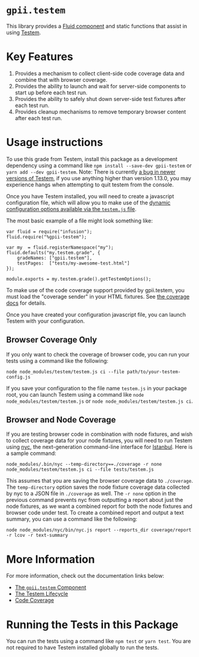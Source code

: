 # `gpii.testem`

This library provides a [Fluid component](http://docs.fluidproject.org/infusion/development/UnderstandingInfusionComponents.html)
and static functions that assist in using [Testem](https://github.com/testem/testem).

# Key Features

1. Provides a mechanism to collect client-side code coverage data and combine that with browser coverage.
2. Provides the ability to launch and wait for server-side components to start up before each test run.
3. Provides the ability to safely shut down server-side test fixtures after each test run.
4. Provides cleanup mechanisms to remove temporary browser content after each test run.

# Usage instructions

To use this grade from Testem, install this package as a development dependency using a command like
`npm install --save-dev gpii-testem` or `yarn add --dev gpii-testem`.  Note:  There is currently
[a bug in newer versions of Testem](https://github.com/testem/testem/issues/1075), if you use anything higher than
version 1.13.0, you may experience hangs when attempting to quit testem from the console.

Once you have Testem installed, you will need to create a javascript configuration file, which will allow you to make use of the
[dynamic configuration options available via the `testem.js` file](https://github.com/testem/testem/blob/master/examples/dynamic_config/testem.js).

The most basic example of a file might look something like:

```
var fluid = require("infusion");
fluid.require("%gpii-testem");

var my  = fluid.registerNamespace("my");
fluid.defaults("my.testem.grade", {
    gradeNames: ["gpii.testem"],
    testPages:  ["tests/my-awesome-test.html"]
});

module.exports = my.testem.grade().getTestemOptions();
```

To make use of the code coverage support provided by gpii.testem, you must load the "coverage sender" in your HTML
fixtures.  See [the coverage docs](docs/coverage.md) for details.

Once you have created your configuration javascript file, you can launch Testem with your configuration.
 
## Browser Coverage Only

If you only want to check the coverage of browser code, you can run your tests using a command like the following:

`node node_modules/testem/testem.js ci --file path/to/your-testem-config.js`

If you save your configuration to the file name `testem.js` in your package root, you can launch Testem using a command
like `node node_modules/testem/testem.js` or `node node_modules/testem/testem.js ci`.

## Browser and Node Coverage

If you are testing browser code in combination with node fixtures, and wish to collect coverage data for your node
fixtures, you will need to run Testem using [nyc](https://github.com/istanbuljs/nyc), the next-generation command-line
interface for [Istanbul](https://github.com/gotwarlost/istanbul).  Here is a sample command:

    node_modules/.bin/nyc --temp-directory==./coverage -r none node_modules/testem/testem.js ci --file tests/testem.js

This assumes that you are saving the browser coverage data to `./coverage`.  The `temp-directory` option saves the node
fixture coverage data collected by nyc to a JSON file in `./coverage` as well.  The `-r none` option in the previous
command prevents nyc from outputting a report about just the node fixtures, as we want a combined report for both the
node fixtures and browser code under test.  To create a combined report and output a text summary, you can use a command
like the following:

    node node_modules/nyc/bin/nyc.js report --reports_dir coverage/report -r lcov -r text-summary


# More Information

For more information, check out the documentation links below:

* [The `gpii.testem` Component](docs/testem-component.md)
* [The Testem Lifecycle](docs/testem-lifecycle.md)
* [Code Coverage](docs/coverage.md)

# Running the Tests in this Package

You can run the tests using a command like `npm test` or `yarn test`.  You are not required to have Testem installed
globally to run the tests.